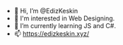 
- 👋 Hi, I’m @EdizKeskin
- 👀 I'm interested in Web Designing.
- 🌱 I’m currently learning JS and C#.
- 📫 https://edizkeskin.xyz/
